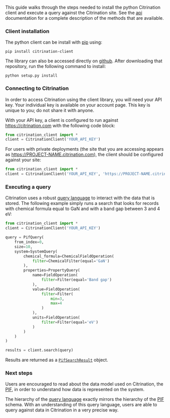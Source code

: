 This guide walks through the steps needed to install the python Citrination client and execute a query against the Citrination site. See the [api](!api) documentation for a complete description of the methods that are available.

### Client installation

The python client can be install with [pip](https://pypi.python.org/pypi/pip) using:

`pip install citrination-client`

The library can also be accessed directly on [github](https://github.com/CitrineInformatics/python-citrination-client). After downloading that repository, run the following command to install:

`python setup.py install`

### Connecting to Citrination

In order to access Citrination using the client library, you will need your API key. Your individual key is available on your account page. This key is unique to you; do not share it with anyone.

With your API key, a client is configured to run against https://citrination.com with the following code block:

```Python
from citrination_client import *
client = CitrinationClient('YOUR_API_KEY')
```

For users with private deployments (the site that you are accessing appears as https://PROJECT-NAME.citrination.com), the client should be configured against your site:

```Python
from citrination_client import *
client = CitrinationClient('YOUR_API_KEY', 'https://PROJECT-NAME.citrination.com')
```

### Executing a query

Citrination uses a robust [query language](!api/search/pif/query) to interact with the data that is stored. The following example simply runs a search that looks for records with chemical formula equal to GaN and with a band gap between 3 and 4 eV:

```Python
from citrination_client import *
client = CitrinationClient('YOUR_API_KEY')

query = PifQuery(
    from_index=0,
    size=10,
    system=SystemQuery(
        chemical_formula=ChemicalFieldOperation(
            filter=ChemicalFilter(equal='GaN')
        ),
        properties=PropertyQuery(
            name=FieldOperation(
                filter=Filter(equal='Band gap')
            ),
            value=FieldOperation(
                filter=Filter(
                    min=3,
                    max=4
                )
            ),
            units=FieldOperation(
                filter=Filter(equal='eV')
            )
        )
    )
)

results = client.search(query)
```

Results are returned as a [`PifSearchResult`](!api/search/pif/result/PifSearchResult) object.

### Next steps

Users are encouraged to read about the data model used on Citrination, the [PIF](http://citrine.io/pif), in order to understand how data is represented on the system.

The hierarchy of the [query language](!api/search/pif/query) exactly mirrors the hierarchy of the [PIF](http://citrine.io/pif) schema. With an understanding of this query language, users are able to query against data in Citrination in a very precise way.
